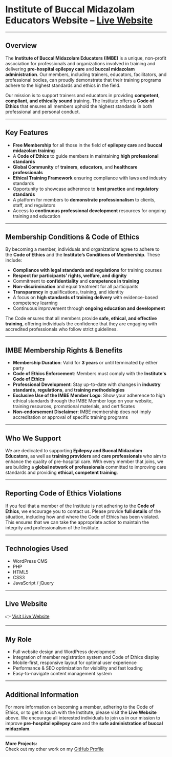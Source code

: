 # Institute of Buccal Midazolam Educators Website – [Live Website](https://buccal-midazolam.org/)

---

## Overview  
The **Institute of Buccal Midazolam Educators (IMBE)** is a unique, non-profit association for professionals and organizations involved in training and delivering **pre-hospital epilepsy care** and **buccal midazolam administration**. Our members, including trainers, educators, facilitators, and professional bodies, can proudly demonstrate that their training programs adhere to the highest standards and ethics in the field.  

Our mission is to support trainers and educators in providing **competent, compliant, and ethically sound** training. The Institute offers a **Code of Ethics** that ensures all members uphold the highest standards in both professional and personal conduct.

---

## Key Features  
- **Free Membership** for all those in the field of **epilepsy care** and **buccal midazolam training**  
- A **Code of Ethics** to guide members in maintaining **high professional standards**  
- **Global Community** of **trainers**, **educators**, and **healthcare professionals**  
- **Ethical Training Framework** ensuring compliance with laws and industry standards  
- Opportunity to showcase adherence to **best practice** and **regulatory standards**  
- A platform for members to **demonstrate professionalism** to clients, staff, and regulators  
- Access to **continuous professional development** resources for ongoing training and education  

---

## Membership Conditions & Code of Ethics  
By becoming a member, individuals and organizations agree to adhere to the **Code of Ethics** and the **Institute’s Conditions of Membership**. These include:  
- **Compliance with legal standards and regulations** for training courses  
- **Respect for participants’ rights, welfare, and dignity**  
- Commitment to **confidentiality** and **competence in training**  
- **Non-discrimination** and equal treatment for all participants  
- **Transparency** in qualifications, training, and identity  
- A focus on **high standards of training delivery** with evidence-based competency learning  
- Continuous improvement through **ongoing education and development**  

The Code ensures that all members provide **safe, ethical, and effective training**, offering individuals the confidence that they are engaging with accredited professionals who follow strict guidelines.

---

## IMBE Membership Rights & Benefits  
- **Membership Duration**: Valid for **3 years** or until terminated by either party  
- **Code of Ethics Enforcement**: Members must comply with the **Institute's Code of Ethics**  
- **Professional Development**: Stay up-to-date with changes in **industry standards**, **regulations**, and **training methodologies**  
- **Exclusive Use of the IMBE Member Logo**: Show your adherence to high ethical standards through the IMBE Member logo on your website, training resources, promotional materials, and certificates  
- **Non-endorsement Disclaimer**: IMBE membership does not imply accreditation or approval of specific training programs  

---

## Who We Support  
We are dedicated to supporting **Epilepsy and Buccal Midazolam Educators**, as well as **training providers** and **care professionals** who aim to enhance the quality of pre-hospital care. With every member that joins, we are building a **global network of professionals** committed to improving care standards and providing **ethical, competent training**.

---

## Reporting Code of Ethics Violations  
If you feel that a member of the Institute is not adhering to the **Code of Ethics**, we encourage you to contact us. Please provide **full details** of the situation, including how and where the Code of Ethics has been violated. This ensures that we can take the appropriate action to maintain the integrity and professionalism of the Institute.

---

## Technologies Used  
- WordPress CMS  
- PHP  
- HTML5  
- CSS3  
- JavaScript / jQuery  

---

## Live Website  
👉 [Visit Live Website](https://buccal-midazolam.org/)

---

## My Role  
- Full website design and WordPress development  
- Integration of member registration system and Code of Ethics display  
- Mobile-first, responsive layout for optimal user experience  
- Performance & SEO optimization for visibility and fast loading  
- Easy-to-navigate content management system  

---

## Additional Information  
For more information on becoming a member, adhering to the Code of Ethics, or to get in touch with the Institute, please visit the **Live Website** above. We encourage all interested individuals to join us in our mission to improve **pre-hospital epilepsy care** and the **safe administration of buccal midazolam**.

---

**More Projects:**  
Check out my other work on my [GitHub Profile](https://github.com/sharifwp)
